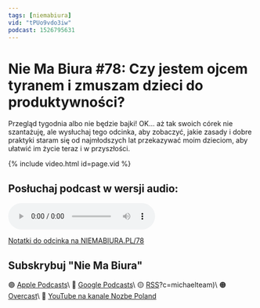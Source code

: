```yaml
---
tags: [niemabiura]
vid: "tPUo9vdo3iw"
podcast: 1526795631
---
```


# Nie Ma Biura #78: Czy jestem ojcem tyranem i zmuszam dzieci do produktywności?

Przegląd tygodnia albo nie będzie bajki! OK… aż tak swoich córek nie szantażuję, ale wysłuchaj tego odcinka, aby zobaczyć, jakie zasady i dobre praktyki staram się od najmłodszych lat przekazywać moim dzieciom, aby ułatwić im życie teraz i w przyszłości.

{% include video.html id=page.vid %}

<!--More-->

## Posłuchaj podcast w wersji audio:

<audio controls>
<source src="https://media.transistor.fm/1d3adef1/9a6c02db.mp3" type="audio/mpeg">
</audio>



[Notatki do odcinka na NIEMABIURA.PL/78](https://niemabiura.pl/78)

## Subskrybuj "Nie Ma Biura"

🟣 [Apple Podcasts](https://podcasts.apple.com/pl/podcast/nie-ma-biura/id1526795631)\\
🔵 [Google Podcasts](https://podcasts.google.com/feed/aHR0cHM6Ly9mZWVkcy50cmFuc2lzdG9yLmZtL25pZW1hYml1cmE)\\
🟡 [RSS](https://nozbe.com/niemabiura.rss)?c=michaelteam)\\
🟠 [Overcast](https://overcast.fm/itunes1526795631/nie-ma-biura)\\
🔴 [YouTube na kanale Nozbe Poland](https://youtube.com/NozbePoland)

<!--podcast: 1526795631-->

[n]: https://michael.gratis/nozbe_pl
[np]: https://michael.gratis/nozbepersonal_pl